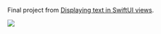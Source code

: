 Final project from [Displaying text in SwiftUI views][fs].

![][buttons]

[fs]: https://fivestars.blog/swiftui/displaying-text-swiftui.html
[buttons]: buttons.png